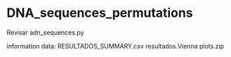 # DNA_sequences_permutations
Revisar adn_sequences.py

information data:
RESULTADOS_SUMMARY.csv
resultados.Vienna
plots.zip
